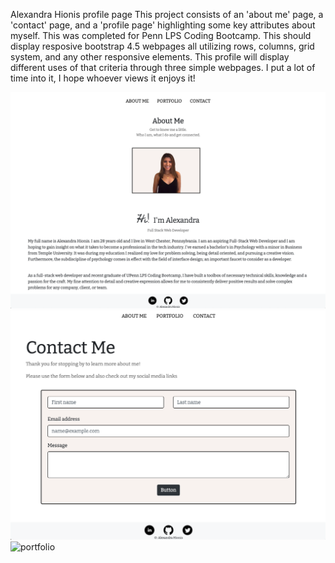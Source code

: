 Alexandra Hionis profile page
This project consists of an 'about me' page, a 'contact' page, and a 'profile page' highlighting some key attributes about myself. This was completed for Penn LPS Coding Bootcamp.
This should display resposive bootstrap 4.5 webpages all utilizing rows, columns, grid system, and any other responsive elements.
This profile will display different uses of that criteria through three simple webpages. I put a lot of time into it, I hope whoever views it enjoys it!

![about](assets/images/about.png)
![contact](assets/images/contact.png)
![portfolio]()